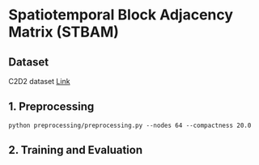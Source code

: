# Spatiotemporal Block Adjacency Matrix (STBAM)

## Dataset
C2D2 dataset [Link](https://pern-my.sharepoint.com/:u:/g/personal/22060007_lums_edu_pk/EV2e3JCDyqxJk6wYlHJrWWoBIiIhNMGf6Dv9NDg_0Gdz_w?e=AqS7DT)

## 1. Preprocessing 

```
python preprocessing/preprocessing.py --nodes 64 --compactness 20.0
```

## 2. Training and Evaluation 


